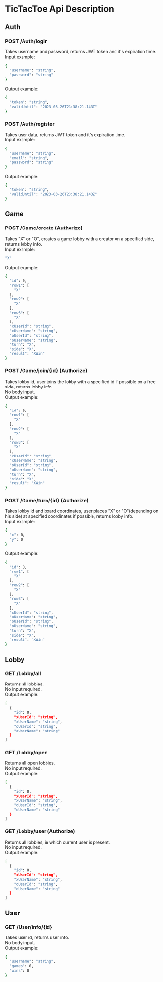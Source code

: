 # TicTacToe Api Description

## Auth

### POST /Auth/login
Takes username and password, returns JWT token and it's expiration time.</br>
Input example:
```bash
{
  "username": "string",
  "password": "string"
}
```
Output example:
```bash
{
  "token": "string",
  "validUntil": "2023-03-26T23:38:21.143Z"
}
```

### POST /Auth/register
Takes user data, returns JWT token and it's expiration time.</br>
Input example:
```bash
{
  "username": "string",
  "email": "string",
  "password": "string"
}
```
Output example:
```bash
{
  "token": "string",
  "validUntil": "2023-03-26T23:38:21.143Z"
}
```

## Game

### POST /Game/create (Authorize)
Takes "X" or "O", creates a game lobby with a creator on a specified side, returns lobby info.</br>
Input example:
```bash
"X"
```
Output example:
```bash
{
  "id": 0,
  "row1": [
    "X"
  ],
  "row2": [
    "X"
  ],
  "row3": [
    "X"
  ],
  "xUserId": "string",
  "xUserName": "string",
  "oUserId": "string",
  "oUserName": "string",
  "turn": "X",
  "side": "X",
  "result": "XWin"
}
```

### POST /Game/join/{id} (Authorize)
Takes lobby id, user joins the lobby with a specified id if possible on a free side, returns lobby info.</br>
No body input.</br>
Output example:
```bash
{
  "id": 0,
  "row1": [
    "X"
  ],
  "row2": [
    "X"
  ],
  "row3": [
    "X"
  ],
  "xUserId": "string",
  "xUserName": "string",
  "oUserId": "string",
  "oUserName": "string",
  "turn": "X",
  "side": "X",
  "result": "XWin"
}
```

### POST /Game/turn/{id} (Authorize)
Takes lobby id and board coordinates, user places "X" or "O"(depending on his side) at specified coordinates if possible, returns lobby info.</br>
Input example:
```bash
{
  "x": 0,
  "y": 0
}
```
Output example:
```bash
{
  "id": 0,
  "row1": [
    "X"
  ],
  "row2": [
    "X"
  ],
  "row3": [
    "X"
  ],
  "xUserId": "string",
  "xUserName": "string",
  "oUserId": "string",
  "oUserName": "string",
  "turn": "X",
  "side": "X",
  "result": "XWin"
}
```

## Lobby

### GET /Lobby/all
Returns all lobbies.</br>
No input required.</br>
Output example:
```bash
[
  {
    "id": 0,
    "xUserId": "string",
    "xUserName": "string",
    "oUserId": "string",
    "oUserName": "string"
  }
]
```

### GET /Lobby/open
Returns all open lobbies.</br>
No input required.</br>
Output example:
```bash
[
  {
    "id": 0,
    "xUserId": "string",
    "xUserName": "string",
    "oUserId": "string",
    "oUserName": "string"
  }
]
```

### GET /Lobby/user (Authorize)
Returns all lobbies, in which current user is present.</br>
No input required.</br>
Output example:
```bash
[
  {
    "id": 0,
    "xUserId": "string",
    "xUserName": "string",
    "oUserId": "string",
    "oUserName": "string"
  }
]
```

## User

### GET /User/info/{id}
Takes user id, returns user info.</br>
No body input.</br>
Output example:
```bash
{
  "username": "string",
  "games": 0,
  "wins": 0
}
```
